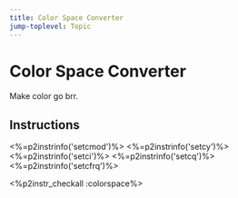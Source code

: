 ```yaml
---
title: Color Space Converter
jump-toplevel: Topic
---
```

# Color Space Converter

Make color go brr.

## Instructions

<%=p2instrinfo('setcmod')%>
<%=p2instrinfo('setcy')%>
<%=p2instrinfo('setci')%>
<%=p2instrinfo('setcq')%>
<%=p2instrinfo('setcfrq')%>

<%p2instr_checkall :colorspace%>